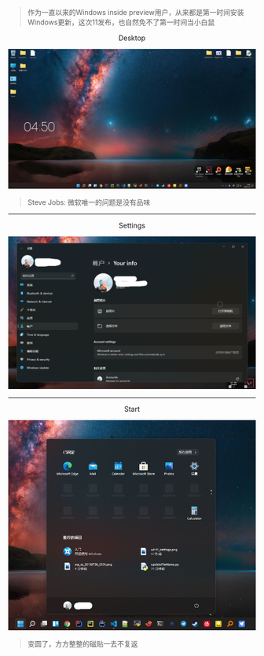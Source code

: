 > 作为一直以来的Windows inside preview用户，从来都是第一时间安装Windows更新，这次11发布，也自然免不了第一时间当小白鼠

<center>Desktop</center>

![](../static/img/win11_desktop.png)

> Steve Jobs: 微软唯一的问题是没有品味
<hr>

<center>Settings</center>

![](../static/img/win11_settings.png)

<hr>

<center>Start</center>

![](../static/img/win11_start.png)

> 变圆了，方方整整的磁贴一去不复返